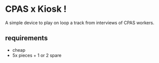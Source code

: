 # CPAS x Kiosk !

A simple device to play on loop a track from interviews of CPAS workers.

## requirements
* cheap
* 5x pieces + 1 or 2 spare

## 
